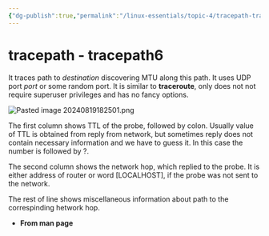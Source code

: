 ```yaml
---
{"dg-publish":true,"permalink":"/linux-essentials/topic-4/tracepath-tracepath6/"}
---
```


# tracepath - tracepath6
It traces path to _destination_ discovering MTU along this path. It uses UDP port _port_ or some random port. It is similar to **traceroute**, only does not not require superuser privileges and has no fancy options.

![Pasted image 20240819182501.png](/img/user/Linux%20Essentials/Topic%204/Topic4%20reference%20images/Pasted%20image%2020240819182501.png)

The first column shows TTL of the probe, followed by colon. Usually value of TTL is obtained from reply from network, but sometimes reply does not contain necessary information and we have to guess it. In this case the number is followed by ?.

The second column shows the network hop, which replied to the probe. It is either address of router or word [LOCALHOST], if the probe was not sent to the network.

The rest of line shows miscellaneous information about path to the correspinding hetwork hop.

- **From man page**

